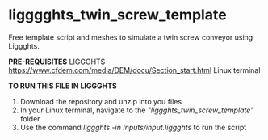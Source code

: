 # ligggghts_twin_screw_template
Free template script and meshes to simulate a twin screw conveyor using Liggghts.


**PRE-REQUISITES**
LIGGGHTS https://www.cfdem.com/media/DEM/docu/Section_start.html
Linux terminal



**TO RUN THIS FILE IN LIGGGHTS**
1. Download the repository and unzip into you files
2. In your Linux terminal, navigate to the _"liggghts_twin_screw_template"_ folder
3. Use the command _liggghts -in Inputs/input.liggghts_ to run the script
